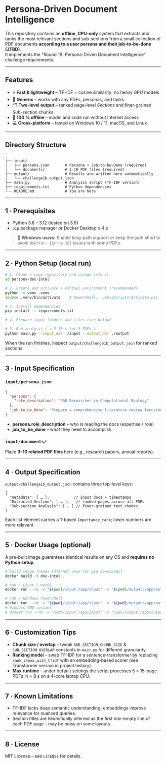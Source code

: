 # Persona-Driven Document Intelligence

This repository contains an **offline, CPU-only** system that extracts and ranks the most relevant sections and sub-sections from a small collection of PDF documents **according to a user persona and their job-to-be-done (JTBD)**.  
It implements the "Round 1B: Persona-Driven Document Intelligence" challenge requirements.

---

## Features

* ⚡ **Fast & lightweight** – TF-IDF + cosine similarity; no heavy GPU models
* 📄 **Generic** – works with any PDFs, personas, and tasks
* 🗂️ **Two-level output** – ranked page-level *Sections* and finer-grained *Sub-section* chunks
* 📴 **100 % offline** – model and code run without Internet access
* 💻 **Cross-platform** – tested on Windows 10 / 11, macOS, and Linux

---

## Directory Structure

```
.
├── input/
│   ├── persona.json       # Persona + Job-to-be-Done (required)
│   └── documents/         # 3-10 PDF files (required)
├── output/                # Results are written here automatically
│   └── challenge1b_output.json
├── main.py                # Analysis script (TF-IDF version)
├── requirements.txt       # Python dependencies
└── README.md              # You are here
```

---

## 1 · Prerequisites

* Python 3.8 – 3.12 (tested on 3.9)
* `pip` package manager or Docker Desktop ≥ 4.x

> 📝 **Windows users:** Enable long-path support or keep the path short to avoid `OSError: [Errno 36]` issues with some PDFs.

---

## 2 · Python Setup (local run)

```bash
# 1. Clone / copy repository and change into it
cd persona-doc-intel

# 2. Create and activate a virtual environment (recommended)
python -m venv .venv
source .venv/bin/activate    # PowerShell: .venv\Scripts\Activate.ps1

# 3. Install dependencies
pip install -r requirements.txt

# 4. Prepare input folders and files (see below)

# 5. Run analysis ( ≈ 5-10 s for 5 PDFs )
python main.py --input_dir ./input --output_dir ./output
```

When the run finishes, inspect `output/challenge1b_output.json` for ranked sections.

---

## 3 · Input Specification

### `input/persona.json`
```json
{
  "persona": {
    "role_description": "PhD Researcher in Computational Biology"
  },
  "job_to_be_done": "Prepare a comprehensive literature review focusing on methodologies, datasets, and performance benchmarks for Graph Neural Networks in Drug Discovery."
}
```

* **persona.role_description** – who is reading the docs (expertise / role)
* **job_to_be_done** – what they need to accomplish

### `input/documents/`
Place **3–10 related PDF files** here (e.g., research papers, annual reports).

---

## 4 · Output Specification

`output/challenge1b_output.json` contains three top-level keys:

```jsonc
{
  "metadata": { … },           // input docs + timestamps
  "Extracted Section": [ … ],   // ranked pages across all PDFs
  "Sub-section Analysis": [ … ] // finer-grained text chunks
}
```

Each list element carries a 1-based `Importance_rank`; lower numbers are more relevant.

---

## 5 · Docker Usage (optional)

A pre-built image guarantees identical results on any OS and **requires no Python setup**.

```bash
# build image (needs Internet once for pip downloads)
docker build -t doc-intel .

# run – Linux / macOS
docker run --rm -v "$(pwd)/input:/app/input" -v "$(pwd)/output:/app/output" doc-intel

# run – Windows PowerShell
docker run --rm -v "${pwd}/input:/app/input" -v "${pwd}/output:/app/output" doc-intel
# Windows CMD variant
# docker run --rm -v "%cd%/input:/app/input" -v "%cd%/output:/app/output" doc-intel
```

---

## 6 · Customization Tips

* **Chunk size / overlap** – tweak `SUB_SECTION_CHUNK_SIZE` & `SUB_SECTION_OVERLAP` constants in `main.py` for different granularity.
* **Ranking model** – swap TF-IDF for a sentence-transformer by replacing `rank_items_with_tfidf` with an embedding-based scorer (see Transformer version in project history).
* **Max runtime** – under default settings the script processes 5 × 15-page PDFs in ≈ 8 s on a 4-core laptop CPU.

---

## 7 · Known Limitations

* TF-IDF lacks deep semantic understanding; embeddings improve relevance for nuanced queries.
* Section titles are heuristically inferred as the first non-empty line of each PDF page – may be noisy on some layouts.

---

## 8 · License

MIT License – see `LICENSE` for details.
